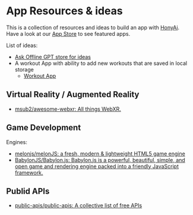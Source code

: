 # App Resources & ideas
This is a collection of resources and ideas to build an app with [HonyAi](https://hony.ai).
Have a look at our [App Store](https://hony.app/) to see featured apps.




List of ideas:
- [Ask Offline GPT store for ideas](https://uneven-macaw-bef2.hony.app/app/chat/I%20will%20input%20my%20areas%20of%20interest%20in%20the%20following%20prompts%20and%20you%20will%20generate%205%20ideas%20for%20an%20app%20within%20my%20areas%20of%20interest)
- A workout App with ability to add new workouts that are saved in local storage
  - [Workout App](https://misleading-hummingbird-c67e.hony.app/app/)


## Virtual Reality / Augmented Reality
- [msub2/awesome-webxr: All things WebXR.](https://github.com/msub2/awesome-webxr?tab=readme-ov-file#standout-projects)


## Game Development
Engines:
- [melonjs/melonJS: a fresh, modern & lightweight HTML5 game engine](https://github.com/melonjs/melonJS)
- [BabylonJS/Babylon.js: Babylon.js is a powerful, beautiful, simple, and open game and rendering engine packed into a friendly JavaScript framework.](https://github.com/BabylonJS/Babylon.js)

## Publid APIs
- [public-apis/public-apis: A collective list of free APIs](https://github.com/public-apis/public-apis)
